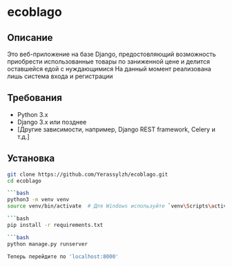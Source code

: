 # ecoblago

## Описание
Это веб-приложение на базе Django, предостовляющий возможность приобрести использованные товары по заниженной цене и делится оставшейся едой с нуждающимися
На данный момент реализована лишь система входа и регистрации

## Требования
- Python 3.x
- Django 3.x или позднее
- [Другие зависимости, например, Django REST framework, Celery и т.д.]

## Установка

```bash
git clone https://github.com/Yerassylzh/ecoblago.git
cd ecoblago

```bash
python3 -m venv venv
source venv/bin/activate  # Для Windows используйте `venv\Scripts\activate`

```bash
pip install -r requirements.txt

```bash
python manage.py runserver

Теперь перейдите по 'localhost:8000'
